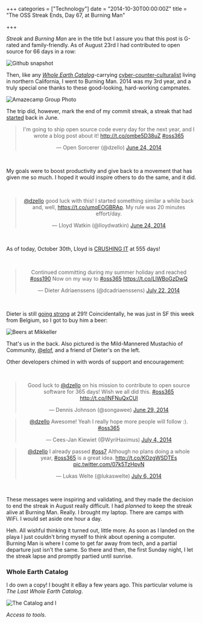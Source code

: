 +++
categories = ["Technology"]
date = "2014-10-30T00:00:00Z"
title = "The OSS Streak Ends, Day 67, at Burning Man"

+++

*Streak* and *Burning Man* are in the title but I assure you that this post is G-rated and family-friendly. As of August 23rd I had contributed to open source for 66 days in a row:

![Github snapshot](/images/github-66-snapshot.png)

Then, like any *[Whole Earth Catalog](https://en.wikipedia.org/wiki/Whole_Earth_Catalog)*-carrying [cyber-counter-culturalist](http://fredturner.stanford.edu/books/from-counterculture-to-cyberculture/) living in northern California, I went to Burning Man. 2014 was my 3rd year, and a truly special one thanks to these good-looking, hard-working campmates.

![Amazecamp Group Photo](/images/amazecamp.jpg)

The trip did, however, mark the end of my commit streak, a streak that had [started](http://dzello.com/blog/2014/06/23/open-source-365-ship-every-day-for-a-year/) back in June.

<blockquote class="twitter-tweet" lang="en" data-conversation="none" align="center" data-cards="hidden"><p>I&#39;m going to ship open source code every day for the next year, and I wrote a blog post about it! <a href="http://t.co/ombe5D38uZ">http://t.co/ombe5D38uZ</a> <a href="https://twitter.com/hashtag/oss365?src=hash">#oss365</a></p>&mdash; Open Sorcerer (@dzello) <a href="https://twitter.com/dzello/status/481459999487451136">June 24, 2014</a></blockquote>
<script async src="//platform.twitter.com/widgets.js" charset="utf-8"></script>

<br>

My goals were to boost productivity and give back to a movement that has given me so much. I hoped it would inspire others to do the same, and it did.

<br>

<blockquote class="twitter-tweet" lang="en" data-conversation="none" align="center" data-cards="hidden"><p><a href="https://twitter.com/dzello">@dzello</a> good luck with this! I started something similar a while back and, well, <a href="https://t.co/umqEOGBRAp">https://t.co/umqEOGBRAp</a>. My rule was 20 minutes effort/day.</p>&mdash; Lloyd Watkin (@lloydwatkin) <a href="https://twitter.com/lloydwatkin/status/481462906660593665">June 24, 2014</a></blockquote>
<script async src="//platform.twitter.com/widgets.js" charset="utf-8"></script>

<br>

As of today, October 30th, Lloyd is [CRUSHING IT](https://github.com/lloydwatkin) at 555 days!

<br>

<blockquote class="twitter-tweet" lang="en" data-conversation="none" align="center" data-cards="hidden"><p>Continued committing during my summer holiday and reached <a href="https://twitter.com/hashtag/oss190?src=hash">#oss190</a> Now on my way to <a href="https://twitter.com/hashtag/oss365?src=hash">#oss365</a> <a href="https://t.co/LlWBoGzDwQ">https://t.co/LlWBoGzDwQ</a></p>&mdash; Dieter Adriaenssens (@dcadriaenssens) <a href="https://twitter.com/dcadriaenssens/status/491610198428377088">July 22, 2014</a></blockquote>
<script async src="//platform.twitter.com/widgets.js" charset="utf-8"></script>

<br>

Dieter is still [going strong](https://github.com/ruleant) at 291! Coincidentally, he was just in SF this week from Belgium, so I got to buy him a beer:

![Beers at Mikkeller](/images/beers-with-dieter.jpg)

That's us in the back. Also pictured is the Mild-Mannered Mustachio of Community, [@elof](https://twitter.com/elof), and a friend of Dieter's on the left.

Other developers chimed in with words of support and encouragement:

<br>

<blockquote class="twitter-tweet" lang="en" data-conversation="none" align="center" data-cards="hidden"><p>Good luck to <a href="https://twitter.com/dzello">@dzello</a> on his mission to contribute to open source software for 365 days! Wish we all did this. <a href="https://twitter.com/hashtag/oss365?src=hash">#oss365</a> <a href="http://t.co/INFNuQxCUl">http://t.co/INFNuQxCUl</a></p>&mdash; Dennis Johnson (@songawee) <a href="https://twitter.com/songawee/status/483383119949492224">June 29, 2014</a></blockquote>
<script async src="//platform.twitter.com/widgets.js" charset="utf-8"></script>

<blockquote class="twitter-tweet" lang="en" data-conversation="none" align="center" data-cards="hidden"><p><a href="https://twitter.com/dzello">@dzello</a> Awesome! Yeah I really hope more people will follow :). <a href="https://twitter.com/hashtag/oss365?src=hash">#oss365</a></p>&mdash; Cees-Jan Kiewiet (@WyriHaximus) <a href="https://twitter.com/WyriHaximus/status/485180404937543681">July 4, 2014</a></blockquote>
<script async src="//platform.twitter.com/widgets.js" charset="utf-8"></script>

<blockquote class="twitter-tweet" lang="en" data-conversation="none" align="center" data-cards="hidden"><p><a href="https://twitter.com/dzello">@dzello</a> I already passed <a href="https://twitter.com/hashtag/oss7?src=hash">#oss7</a> Although no plans doing a whole year, <a href="https://twitter.com/hashtag/oss365?src=hash">#oss365</a> is a great idea. <a href="http://t.co/KOzgWSDTEs">http://t.co/KOzgWSDTEs</a> <a href="http://t.co/07k5TzHpyN">pic.twitter.com/07k5TzHpyN</a></p>&mdash; Lukas Welte (@lukaswelte) <a href="https://twitter.com/lukaswelte/status/485900145801048064">July 6, 2014</a></blockquote>
<script async src="//platform.twitter.com/widgets.js" charset="utf-8"></script>

<br>

These messages were inspiring and validating, and they made the decision to end the streak in August really difficult. I had *planned* to keep the streak alive at Burning Man. Really. I brought my laptop. There are camps with WiFi. I would set aside one hour a day.

Heh. All wishful thinking it turned out, little more. As soon as I landed on the playa I just couldn't bring myself to think about opening a computer. Burning Man is where I come to get far away from tech, and a partial departure just isn't the same. So there and then, the first Sunday night, I let the streak lapse and promptly partied until sunrise.

### Whole Earth Catalog

I do own a copy! I bought it eBay a few years ago. This particular volume is *The Last Whole Earth Catalog*.

![The Catalog and I](/images/whole-earth-catalog.jpg)

*Access to tools*.
